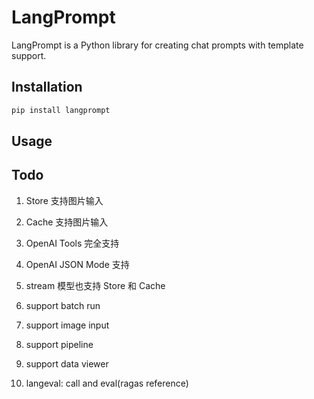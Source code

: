 # LangPrompt

LangPrompt is a Python library for creating chat prompts with template support.

## Installation

```bash
pip install langprompt
```

## Usage

## Todo

1. Store 支持图片输入
2. Cache 支持图片输入
3. OpenAI Tools 完全支持
4. OpenAI JSON Mode 支持
5. stream 模型也支持 Store 和 Cache
6. support batch run
7. support image input
8. support pipeline
9. support data viewer

10. langeval: call and eval(ragas reference)
